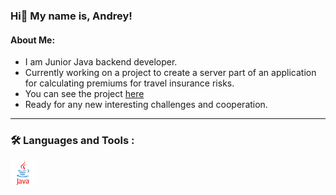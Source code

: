### Hi👋 My name is, Andrey!
#### About Me:
- I am Junior Java backend developer.
- Currently working on a project to create a server part of an application for calculating
premiums for travel insurance risks. 
- You can see the project [here](https://github.com/javagurulv/2024_virtual_internship_autumn.git)
- Ready for any new interesting challenges and cooperation.
---
### :hammer_and_wrench: Languages and Tools :
<div>
<img src="https://github.com/devicons/devicon/blob/master/icons/java/java-original-wordmark.svg"title="Java" alt="Java" width="40" height="40"/>&nbsp;

</div>






